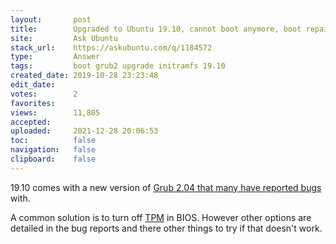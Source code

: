 ```yaml
---
layout:       post
title:        Upgraded to Ubuntu 19.10, cannot boot anymore, boot repair log attached
site:         Ask Ubuntu
stack_url:    https://askubuntu.com/q/1184572
type:         Answer
tags:         boot grub2 upgrade initramfs 19.10
created_date: 2019-10-28 23:23:48
edit_date:    
votes:        2
favorites:    
views:        11,805
accepted:     
uploaded:     2021-12-28 20:06:53
toc:          false
navigation:   false
clipboard:    false
---
```


19.10 comes with a new version of [Grub 2.04 that many have reported bugs][1] with.

A common solution is to turn off [TPM][2] in BIOS. However other options are detailed in the bug reports and there other things to try if that doesn't work.


  [1]: https://bugs.launchpad.net/ubuntu/+source/grub2/+bug/1848892
  [2]: https://en.wikipedia.org/wiki/Trusted_Platform_Module
